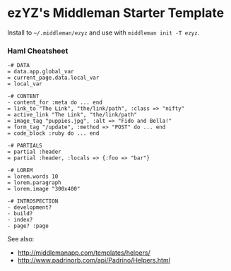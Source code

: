 # ezYZ's Middleman Starter Template

Install to `~/.middleman/ezyz` and use with `middleman init -T ezyz`.

### Haml Cheatsheet

```haml
-# DATA
= data.app.global_var
= current_page.data.local_var
= local_var

-# CONTENT
- content_for :meta do ... end
= link_to "The Link", "the/link/path", :class => "nifty"
= active_link "The Link", "the/link/path"
= image_tag "puppies.jpg", :alt => "Fido and Bella!"
= form_tag "/update", :method => "POST" do ... end
= code_block :ruby do ... end

-# PARTIALS
= partial :header
= partial :header, :locals => {:foo => "bar"}

-# LOREM
= lorem.words 10
= lorem.paragraph
= lorem.image "300x400"

-# INTROSPECTION
- development?
- build?
- index?
- page? :page
```

See also:

- <http://middlemanapp.com/templates/helpers/>
- <http://www.padrinorb.com/api/Padrino/Helpers.html>
